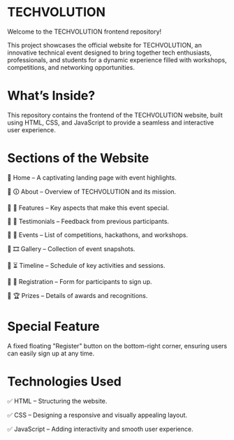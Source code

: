 # TECHVOLUTION
Welcome to the TECHVOLUTION frontend repository! 

This project showcases the official website for TECHVOLUTION, an innovative technical event designed to bring together tech enthusiasts, professionals, and students for a dynamic experience filled with workshops, competitions, and networking opportunities.

# What’s Inside?
This repository contains the frontend of the TECHVOLUTION website, built using HTML, CSS, and JavaScript to provide a seamless and interactive user experience.

# Sections of the Website
🔹  Home – A captivating landing page with event highlights.

🔹 🛈 About – Overview of TECHVOLUTION and its mission.

🔹 🧩 Features – Key aspects that make this event special.

🔹 📢 Testimonials – Feedback from previous participants.

🔹 📆 Events – List of competitions, hackathons, and workshops.

🔹 🎞️ Gallery – Collection of event snapshots.

🔹 ⏳ Timeline – Schedule of key activities and sessions.

🔹 🧾 Registration – Form for participants to sign up.

🔹 🏆 Prizes – Details of awards and recognitions.

# Special Feature
A fixed floating "Register" button on the bottom-right corner, ensuring users can easily sign up at any time.

# Technologies Used
✅ HTML – Structuring the website.

✅ CSS – Designing a responsive and visually appealing layout.

✅ JavaScript – Adding interactivity and smooth user experience.
